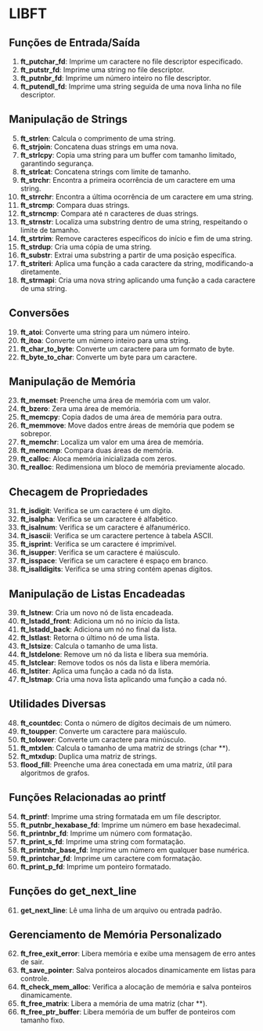 # LIBFT

## Funções de Entrada/Saída
1. **ft_putchar_fd**: Imprime um caractere no file descriptor especificado.
2. **ft_putstr_fd**: Imprime uma string no file descriptor.
3. **ft_putnbr_fd**: Imprime um número inteiro no file descriptor.
4. **ft_putendl_fd**: Imprime uma string seguida de uma nova linha no file descriptor.

## Manipulação de Strings
5. **ft_strlen**: Calcula o comprimento de uma string.
6. **ft_strjoin**: Concatena duas strings em uma nova.
7. **ft_strlcpy**: Copia uma string para um buffer com tamanho limitado, garantindo segurança.
8. **ft_strlcat**: Concatena strings com limite de tamanho.
9. **ft_strchr**: Encontra a primeira ocorrência de um caractere em uma string.
10. **ft_strrchr**: Encontra a última ocorrência de um caractere em uma string.
11. **ft_strcmp**: Compara duas strings.
12. **ft_strncmp**: Compara até n caracteres de duas strings.
13. **ft_strnstr**: Localiza uma substring dentro de uma string, respeitando o limite de tamanho.
14. **ft_strtrim**: Remove caracteres específicos do início e fim de uma string.
15. **ft_strdup**: Cria uma cópia de uma string.
16. **ft_substr**: Extrai uma substring a partir de uma posição específica.
17. **ft_striteri**: Aplica uma função a cada caractere da string, modificando-a diretamente.
18. **ft_strmapi**: Cria uma nova string aplicando uma função a cada caractere de uma string.

## Conversões
19. **ft_atoi**: Converte uma string para um número inteiro.
20. **ft_itoa**: Converte um número inteiro para uma string.
21. **ft_char_to_byte**: Converte um caractere para um formato de byte.
22. **ft_byte_to_char**: Converte um byte para um caractere.

## Manipulação de Memória
23. **ft_memset**: Preenche uma área de memória com um valor.
24. **ft_bzero**: Zera uma área de memória.
25. **ft_memcpy**: Copia dados de uma área de memória para outra.
26. **ft_memmove**: Move dados entre áreas de memória que podem se sobrepor.
27. **ft_memchr**: Localiza um valor em uma área de memória.
28. **ft_memcmp**: Compara duas áreas de memória.
29. **ft_calloc**: Aloca memória inicializada com zeros.
30. **ft_realloc**: Redimensiona um bloco de memória previamente alocado.

## Checagem de Propriedades
31. **ft_isdigit**: Verifica se um caractere é um dígito.
32. **ft_isalpha**: Verifica se um caractere é alfabético.
33. **ft_isalnum**: Verifica se um caractere é alfanumérico.
34. **ft_isascii**: Verifica se um caractere pertence à tabela ASCII.
35. **ft_isprint**: Verifica se um caractere é imprimível.
36. **ft_isupper**: Verifica se um caractere é maiúsculo.
37. **ft_isspace**: Verifica se um caractere é espaço em branco.
38. **ft_isalldigits**: Verifica se uma string contém apenas dígitos.

## Manipulação de Listas Encadeadas
39. **ft_lstnew**: Cria um novo nó de lista encadeada.
40. **ft_lstadd_front**: Adiciona um nó no início da lista.
41. **ft_lstadd_back**: Adiciona um nó no final da lista.
42. **ft_lstlast**: Retorna o último nó de uma lista.
43. **ft_lstsize**: Calcula o tamanho de uma lista.
44. **ft_lstdelone**: Remove um nó da lista e libera sua memória.
45. **ft_lstclear**: Remove todos os nós da lista e libera memória.
46. **ft_lstiter**: Aplica uma função a cada nó da lista.
47. **ft_lstmap**: Cria uma nova lista aplicando uma função a cada nó.

## Utilidades Diversas
48. **ft_countdec**: Conta o número de dígitos decimais de um número.
49. **ft_toupper**: Converte um caractere para maiúsculo.
50. **ft_tolower**: Converte um caractere para minúsculo.
51. **ft_mtxlen**: Calcula o tamanho de uma matriz de strings (char **).
52. **ft_mtxdup**: Duplica uma matriz de strings.
53. **flood_fill**: Preenche uma área conectada em uma matriz, útil para algoritmos de grafos.

## Funções Relacionadas ao printf
54. **ft_printf**: Imprime uma string formatada em um file descriptor.
55. **ft_putnbr_hexabase_fd**: Imprime um número em base hexadecimal.
56. **ft_printnbr_fd**: Imprime um número com formatação.
57. **ft_print_s_fd**: Imprime uma string com formatação.
58. **ft_printnbr_base_fd**: Imprime um número em qualquer base numérica.
59. **ft_printchar_fd**: Imprime um caractere com formatação.
60. **ft_print_p_fd**: Imprime um ponteiro formatado.

## Funções do get_next_line
61. **get_next_line**: Lê uma linha de um arquivo ou entrada padrão.

## Gerenciamento de Memória Personalizado
62. **ft_free_exit_error**: Libera memória e exibe uma mensagem de erro antes de sair.
63. **ft_save_pointer**: Salva ponteiros alocados dinamicamente em listas para controle.
64. **ft_check_mem_alloc**: Verifica a alocação de memória e salva ponteiros dinamicamente.
65. **ft_free_matrix**: Libera a memória de uma matriz (char **).
66. **ft_free_ptr_buffer**: Libera memória de um buffer de ponteiros com tamanho fixo.

